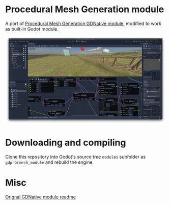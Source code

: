 Procedural Mesh Generation module
=================================

A port of [Procedural Mesh Generation GDNative module](https://github.com/BastiaanOlij/gdprocmesh), modified to work as built-in Godot module.

![example](example.png)

Downloading and compiling
=========================

Clone this repository into Godot's source tree `modules` subfolder as `gdprocmesh_module` and rebuild the engine.

Misc
====
[Orignal GDNative module readme](README_ORIGINAL.md)
